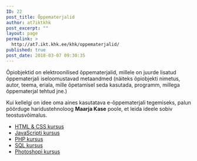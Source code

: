 ```yaml
---
ID: 22
post_title: Õppematerjalid
author: at7iktkhk
post_excerpt: ""
layout: page
permalink: >
  http://at7.ikt.khk.ee/khk/oppematerjalid/
published: true
post_date: 2018-03-07 09:30:35
---
```

<p style="font-weight: 400;">Õpiobjektid on elektroonilised õppematerjalid, millele on juurde lisatud õppematerjali iseloomustavad metaandmed (näiteks õpiobjekti nimetus, autor, teema, eriala, mille õpetamisel seda kasutada, programm, millega õppematerjal tehtud jne.)</p>
<p style="font-weight: 400;">Kui kellelgi on idee oma aines kasutatava e-õppematerjali tegemiseks, palun pöörduge haridustehnoloog <strong>Maarja Kase</strong> poole, et leida ideele sobiv teostusvõimalus.</p>
<p style="font-weight: 400;"></p>

<ul>
 	<li><a href="https://www.codecademy.com/en/tracks/web">HTML &amp; CSS kursus</a></li>
 	<li><a href="https://www.codecademy.com/learn/introduction-to-javascript">JavaScripti kursus</a></li>
 	<li><a href="https://www.codecademy.com/en/tracks/php">PHP kursus</a></li>
 	<li><a href="https://www.codecademy.com/learn/learn-sql">SQL kursus</a></li>
 	<li><a href="https://www.udemy.com/learn-adobe-photoshop-from-scratch/learn/v4/overview">Photoshopi kursus</a></li>
</ul>
